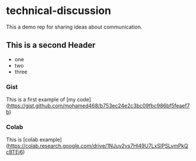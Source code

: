 # technical-discussion
This a demo rep for sharing ideas about communication. 
## This is a second Header
* one
* two
* three
### Gist
This is a first example of [my code] (https://gist.github.com/mohamed468/b753ec24e2c3bc09fbc986bf5feaef7b)

### Colab
This is [colab example] (https://colab.research.google.com/drive/1NJuy2ys7Hl49U7LxSIPSLvmPkQcBTEj6)
